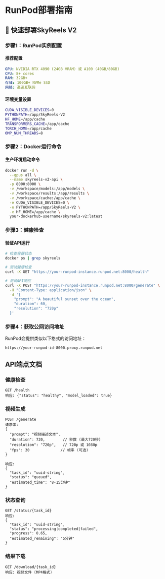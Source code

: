 # RunPod部署指南

## 🚀 快速部署SkyReels V2

### 步骤1：RunPod实例配置

#### 推荐配置
```yaml
GPU: NVIDIA RTX 4090 (24GB VRAM) 或 A100 (40GB/80GB)
CPU: 8+ cores
RAM: 32GB+
存储: 100GB+ NVMe SSD
网络: 高速互联网
```

#### 环境变量设置
```bash
CUDA_VISIBLE_DEVICES=0
PYTHONPATH=/app/SkyReels-V2
HF_HOME=/app/cache
TRANSFORMERS_CACHE=/app/cache
TORCH_HOME=/app/cache
OMP_NUM_THREADS=8
```

### 步骤2：Docker运行命令

#### 生产环境启动命令
```bash
docker run -d \
  --gpus all \
  --name skyreels-v2-api \
  -p 8000:8000 \
  -v /workspace/models:/app/models \
  -v /workspace/results:/app/results \
  -v /workspace/cache:/app/cache \
  -e CUDA_VISIBLE_DEVICES=0 \
  -e PYTHONPATH=/app/SkyReels-V2 \
  -e HF_HOME=/app/cache \
  your-dockerhub-username/skyreels-v2:latest
```

### 步骤3：健康检查

#### 验证API运行
```bash
# 检查容器状态
docker ps | grep skyreels

# 测试健康检查
curl -X GET "https://your-runpod-instance.runpod.net:8000/health"

# 测试API响应
curl -X POST "https://your-runpod-instance.runpod.net:8000/generate" \
  -H "Content-Type: application/json" \
  -d '{
    "prompt": "A beautiful sunset over the ocean",
    "duration": 60,
    "resolution": "720p"
  }'
```

### 步骤4：获取公网访问地址

RunPod会提供类似以下格式的访问地址：
```
https://your-runpod-id-8000.proxy.runpod.net
```

## API端点文档

### 健康检查
```
GET /health
响应: {"status": "healthy", "model_loaded": true}
```

### 视频生成
```
POST /generate
请求体:
{
  "prompt": "视频描述文本",
  "duration": 720,        // 秒数 (最大720秒)
  "resolution": "720p",   // 720p 或 1080p
  "fps": 30              // 帧率 (可选)
}

响应:
{
  "task_id": "uuid-string",
  "status": "queued",
  "estimated_time": "8-15分钟"
}
```

### 状态查询
```
GET /status/{task_id}
响应:
{
  "task_id": "uuid-string",
  "status": "processing|completed|failed",
  "progress": 0.65,
  "estimated_remaining": "5分钟"
}
```

### 结果下载
```
GET /download/{task_id}
响应: 视频文件 (MP4格式)
``` 